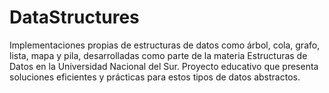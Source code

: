 # DataStructures
Implementaciones propias de estructuras de datos como árbol, cola, grafo, lista, mapa y pila, desarrolladas como parte de la materia Estructuras de Datos en la Universidad Nacional del Sur. Proyecto educativo que presenta soluciones eficientes y prácticas para estos tipos de datos abstractos.
